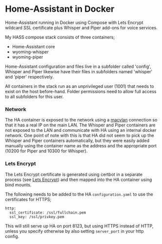 # Home-Assistant in Docker

Home-Assistant running in Docker using Compose with Lets Encrypt wildcard SSL certificate plus Whisper and Piper add-ons for voice services.

My HASS compose stack consists of three containers;
* Home-Assistant core
* wyoming-whisper
* wyoming-piper

Home-Assistant configuration and files live in a subfolder called 'config', Whisper and Piper likewise have their files in subfolders named 'whisper' and 'piper' respectively.

All containers in the stack run as an unprivileged user (1001) that needs to exist on the host before-hand.  Folder permissions need to allow full access to all subfolders for this user.

### Network
The HA container is exposed to the network using a [macvlan](https://github.com/Fraddles/Home-Automation/tree/main/macvlan) connection so that it has a real IP on the main LAN.  The Whisper and Piper containers are not exposed to the LAN and communicate with HA using an internal docker network.  One point of note with this is that HA did not seem to pick up the Whisper and Piper containers automatically, but they were easily added manually using the container name as the address and the appropriate port (10200 for Piper and 10300 for Whisper).

### Lets Encrypt
The Lets Encrypt certificate is generated using certbot in a separate process (see [Lets Encrypt](https://github.com/Fraddles/Home-Automation/tree/main/Lets%20Encrypt)) and then mapped into the HA container using bind mounts.

The following needs to be added to the HA `configuration.yaml` to use the certificates for HTTPS;
```
http:
  ssl_certificate: /ssl/fullchain.pem
  ssl_key: /ssl/privkey.pem
```
This will still serve up HA on port 8123, but using HTTPS instead of HTTP, unless you specify otherwise by also setting `server_port` in your http config.
